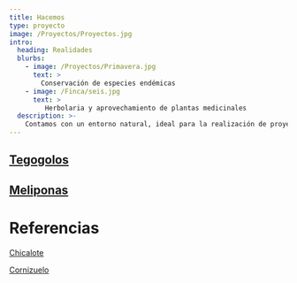 ```yaml
---
title: Hacemos
type: proyecto
image: /Proyectos/Proyectos.jpg
intro:
  heading: Realidades
  blurbs:
    - image: /Proyectos/Primavera.jpg
      text: >
        Conservación de especies endémicas
    - image: /Finca/seis.jpg
      text: >
         Herbolaria y aprovechamiento de plantas medicinales 
  description: >-
    Contamos con un entorno natural, ideal para la realización de proyectos sustentables, ecológicos de rescate de la naturaleza y tradiciones de la región.
---
```


## [Tegogolos](tegogolos)

## [Meliponas](meliponas)

# Referencias

[Chicalote](http://www.medicinatradicionalmexicana.unam.mx/apmtm/termino.php?l=3&t=argemone-mexicana)

[Cornizuelo](https://www.youtube.com/watch?v=-JR3QTtBZAw)
